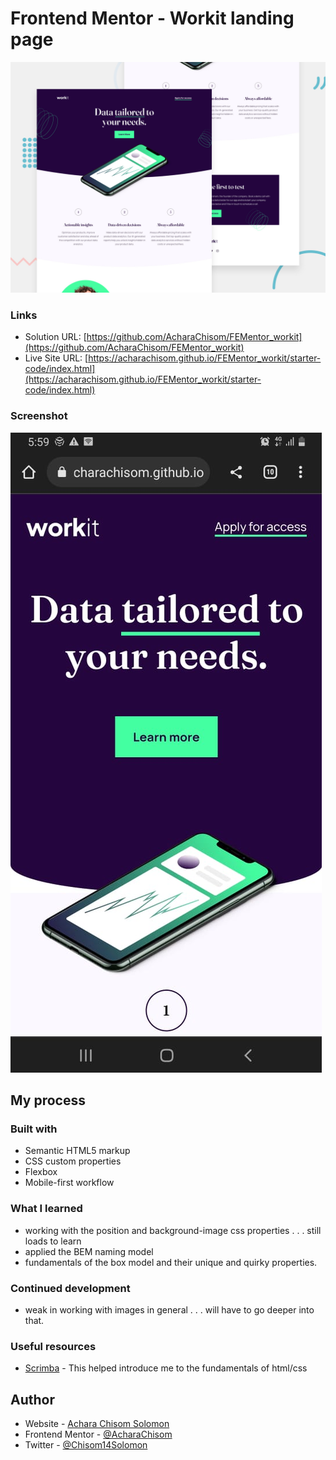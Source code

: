 # Frontend Mentor - Workit landing page

![Design preview for the Workit landing page coding challenge](./preview.jpg)

### Links

- Solution URL: [https://github.com/AcharaChisom/FEMentor_workit](https://github.com/AcharaChisom/FEMentor_workit)
- Live Site URL: [https://acharachisom.github.io/FEMentor_workit/starter-code/index.html](https://acharachisom.github.io/FEMentor_workit/starter-code/index.html)

### Screenshot

![](./workitScreenshot.jpg)

## My process

### Built with

- Semantic HTML5 markup
- CSS custom properties
- Flexbox
- Mobile-first workflow

### What I learned

- working with the position and background-image css properties . . . still loads to learn
- applied the BEM naming model
- fundamentals of the box model and their unique and quirky properties.

### Continued development

- weak in working with images in general . . . will have to go deeper into that.

### Useful resources

- [Scrimba](https://scrimba.com/learn/frontend) - This helped introduce me to the fundamentals of html/css

## Author

- Website - [Achara Chisom Solomon](https://acharachisom.github.io/my-portfolio/)
- Frontend Mentor - [@AcharaChisom](https://www.frontendmentor.io/profile/AcharaChisom)
- Twitter - [@Chisom14Solomon](https://twitter.com/Chisom14Solomon)

